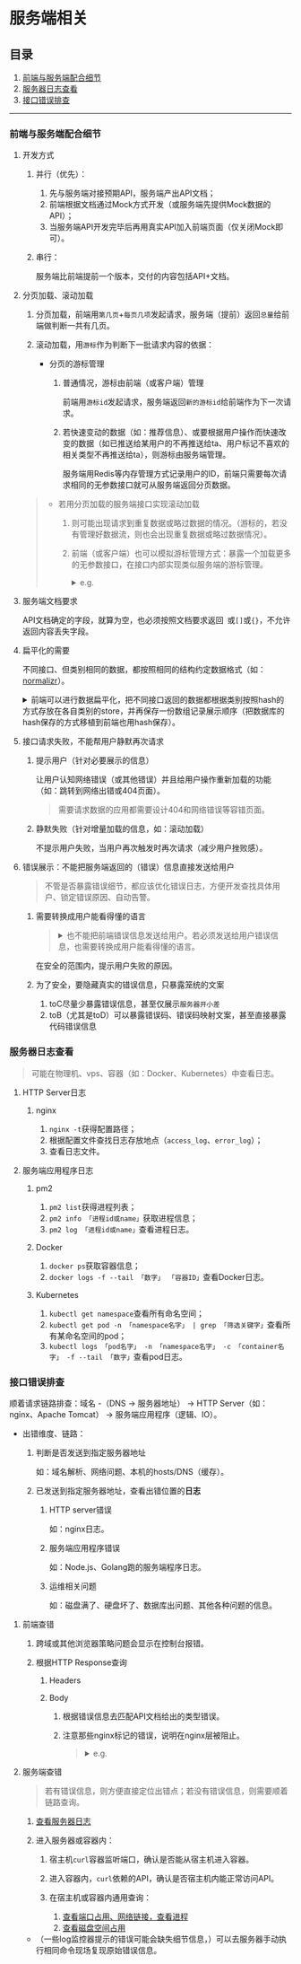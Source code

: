 # 服务端相关

## 目录
1. [前端与服务端配合细节](#前端与服务端配合细节)
1. [服务器日志查看](#服务器日志查看)
1. [接口错误排查](#接口错误排查)

---
### 前端与服务端配合细节
1. 开发方式

    1. 并行（优先）：

        1. 先与服务端对接预期API，服务端产出API文档；
        2. 前端根据文档通过Mock方式开发（或服务端先提供Mock数据的API）；
        3. 当服务端API开发完毕后再用真实API加入前端页面（仅关闭Mock即可）。
    2. 串行：

        服务端比前端提前一个版本，交付的内容包括API+文档。
2. 分页加载、滚动加载

    1. 分页加载，前端用`第几页`+`每页几项`发起请求，服务端（提前）返回`总量`给前端做判断一共有几页。
    2. 滚动加载，用`游标`作为判断下一批请求内容的依据：

        - 分页的游标管理

            1. 普通情况，游标由前端（或客户端）管理

                前端用`游标id`发起请求，服务端返回`新的游标id`给前端作为下一次请求。
            2. 若快速变动的数据（如：推荐信息）、或要根据用户操作而快速改变的数据（如已推送给某用户的不再推送给ta、用户标记不喜欢的相关类型不再推送给ta），则游标由服务端管理。

                服务端用Redis等内存管理方式记录用户的ID，前端只需要每次请求相同的无参数接口就可从服务端返回分页数据。
    >- 若用分页加载的服务端接口实现滚动加载
    >
    >    1. 则可能出现请求到重复数据或略过数据的情况。（游标的，若没有管理好数据流，则也会出现重复数据或略过数据情况）。
    >    2. 前端（或客户端）也可以模拟游标管理方式：暴露一个加载更多的无参数接口，在接口内部实现类似服务端的游标管理。
    >
    >        <details>
    >        <summary>e.g.</summary>
    >
    >        ```js
    >        let arr = []    // 数据
    >        const size = 10 // 每页数量
    >        const total = 111 // 总量
    >
    >        function loadMore () {
    >          if (arr.length < total) {
    >            console.log('页数：', Math.ceil(arr.length / size) + 1)
    >            // 页码：Math.ceil(arr.length / size) + 1；每页数量：size
    >            // 用发起异步请求获取数据，数据插入arr
    >            arr = arr.concat(1, 2, 3, 4, 5, 6, 7, 8, 9, 0)
    >          } else {
    >            // 已经加载所有内容
    >          }
    >          return arr
    >        }
    >
    >        loadMore()  // 加载更多直接调用，不用管理状态
    >        ```
    >        </details>
3. 服务端文档要求

    API文档确定的字段，就算为空，也必须按照文档要求返回` `或`[]`或`{}`，不允许返回内容丢失字段。
4. 扁平化的需要

    不同接口、但类别相同的数据，都按照相同的结构约定数据格式（如：[normalizr](https://github.com/paularmstrong/normalizr)）。

    <details>
    <summary>前端可以进行数据扁平化，把不同接口返回的数据都根据类别按照hash的方式存放在各自类别的store，并再保存一份数组记录展示顺序（把数据库的hash保存的方式移植到前端也用hash保存）。</summary>

    e.g. 一个接口返回的数据包括articles、users数据，进行扁平化

    ```js
    // articles的store（内聚）
    const articles = {}  // articles的store
    articles.all = {}  // 存放articles的元数据（元数据：完整的单项数据，用唯一的id进行hash索引）
    articles.hot = {  // 存放articles的hot的展示顺序
      sequence: [], // 元数据的id顺序
      hasMore: true // 是否继续请求
    }
    articles.new = {  // 存放articles的new的展示顺序
      sequence: [], // 元数据的id顺序
      hasMore: true // 是否继续请求
    }
    articles.flattenData = (data) => { // 扁平化数据：把单项数据全部保存在同一个地方
      articles.all[data.id] = Object.assign({}, articles.all[data.id], data)
    }
    articles.changeSequence = (data) => { // 写入某业务的展示顺序
      const list = articles[data.category]

      if (data.refresh) {
        list.sequence = data.sequence
      } else {
        list.sequence = list.sequence.concat(data.sequence)
      }
    }


    // 相同省略：users的store


    // 请求articles.hot的数据。返回的数据包含多种类别数据（articles、users）
    function handleData (arr, category) {  // 处理数据
      articles.changeSequence({  // 写入hot的展示顺序
        category: category,
        refresh: false,
        sequence: arr.map((data) => {
          articles.flattenData(data.articles)   // 把元数据合并至articles
          // users.flattenData(data.users)   // 把元数据合并至users

          return data.articles.id  // 返回articles的id用于保存顺序
        })
      })

      console.log(category, JSON.parse(JSON.stringify(articles)))  // 打印
    }

    // 针对articles.hot的第一次请求
    const data1 = [
      { articles: { id: '1', data: 'articles第一个数据' }, users: { id: 'a', data: 'users第I个数据' } },
      { articles: { id: '20', data: 'articles第二个数据' }, users: { id: 'b', data: 'users第II个数据' } },
      { articles: { id: '300', data: 'articles第三个数据' }, users: { id: 'c', data: 'users第III个数据' } },
      { articles: { id: '4000', data: 'articles第四个数据' }, users: { id: 'd', data: 'users第IV个数据' } }
    ]
    handleData(data1, 'hot')

    // 针对articles.hot的第二次请求
    const data2 = [
      { articles: { id: '5000', data: 'articles第五个数据' }, users: { id: 'E', data: 'users第V个数据' } },
      { articles: { id: '600', data: 'articles第六个数据' }, users: { id: 'F', data: 'users第VI个数据' } },
      { articles: { id: '70', data: 'articles第七个数据' }, users: { id: 'G', data: 'users第VII个数据' } },
      { articles: { id: '8', data: 'articles第八个数据' }, users: { id: 'H', data: 'users第VIII个数据' } },
      { articles: { id: '1', data: 'articles第一的覆盖内容' }, users: { id: 'a', data: 'users第I个的覆盖内容' } }
    ]
    handleData(data2, 'hot')

    // 针对articles.new的第一次请求
    const data3 = [
      { articles: { id: '5000', data: 'articles第五的覆盖内容' }, users: { id: 'E', data: 'users第V的覆盖内容' } },
      { articles: { id: '8', data: 'articles第八的覆盖内容' }, users: { id: 'H', data: 'users第VIII的覆盖内容' } },
      { articles: { id: '300', data: 'articles第三的覆盖内容' }, users: { id: 'c', data: 'users第III的覆盖内容' } },
      { articles: { id: '20', data: 'articles第二的覆盖内容' }, users: { id: 'b', data: 'users第II的覆盖内容' } }
    ]
    handleData(data3, 'new')

    console.log('接口获得的数据都进行扁平化处理；在对应类别的store按照id存取数据，再保存一份存放顺序的数组')
    ```
    </details>
5. 接口请求失败，不能帮用户静默再次请求

    1. 提示用户（针对必要展示的信息）

        让用户认知网络错误（或其他错误）并且给用户操作重新加载的功能（如：跳转到网络出错或404页面）。

        >需要请求数据的应用都需要设计404和网络错误等容错页面。
    2. 静默失败（针对增量加载的信息，如：滚动加载）

        不提示用户失败，当用户再次触发时再次请求（减少用户挫败感）。
6. 错误展示：不能把服务端返回的（错误）信息直接发送给用户

    >不管是否暴露错误细节，都应该优化错误日志，方便开发查找具体用户、锁定错误原因、自动告警。

    1. 需要转换成用户能看得懂的语言

        ><details>
        ><summary>也不能把前端错误信息发送给用户。若必须发送给用户错误信息，也需要转换成用户能看得懂的语言。</summary>
        >
        >e.g.
        >
        >```js
        >try {
        >  asd
        >} catch (e) {
        >  alert(e)  // 不可以把不经过翻译的错误信息发送给用户
        >}
        >```
        ></details>

        在安全的范围内，提示用户失败的原因。
    2. 为了安全，要隐藏真实的错误信息，只暴露笼统的文案

        1. toC尽量少暴露错误信息，甚至仅展示`服务器开小差`
        2. toB（尤其是toD）可以暴露错误码、错误码映射文案，甚至直接暴露代码错误信息

### 服务器日志查看
>可能在物理机、vps、容器（如：Docker、Kubernetes）中查看日志。

1. HTTP Server日志

    1. nginx

        1. `nginx -t`获得配置路径；
        2. 根据配置文件查找日志存放地点（`access_log`、`error_log`）；
        3. 查看日志文件。
2. 服务端应用程序日志

    1. pm2

        1. `pm2 list`获得进程列表；
        2. `pm2 info 「进程id或name」`获取进程信息；
        3. `pm2 log 「进程id或name」`查看进程日志。
    2. Docker

        1. `docker ps`获取容器信息；
        2. `docker logs -f --tail 「数字」 「容器ID」`查看Docker日志。
    3. Kubernetes

        1. `kubectl get namespace`查看所有命名空间；
        2. `kubectl get pod -n 「namespace名字」 | grep 「筛选关键字」`查看所有某命名空间的pod；
        3. `kubectl logs 「pod名字」 -n 「namespace名字」 -c 「container名字」 -f --tail 「数字」`查看pod日志。

### 接口错误排查
顺着请求链路排查：域名 -（DNS -> 服务器地址） -> HTTP Server（如：nginx、Apache Tomcat） -> 服务端应用程序（逻辑、IO）。

- 出错维度、链路：

    1. 判断是否发送到指定服务器地址

        如：域名解析、网络问题、本机的hosts/DNS（缓存）。
    2. 已发送到指定服务器地址，查看出错位置的**日志**

        1. HTTP server错误

            如：nginx日志。
        2. 服务端应用程序错误

            如：Node.js、Golang跑的服务端程序日志。
        3. 运维相关问题

            如：磁盘满了、硬盘坏了、数据库出问题、其他各种问题的信息。

1. 前端查错

    1. 跨域或其他浏览器策略问题会显示在控制台报错。
    2. 根据HTTP Response查询

        1. Headers
        2. Body

            1. 根据错误信息去匹配API文档给出的类型错误。
            2. 注意那些nginx标记的错误，说明在nginx层被阻止。

                ><details>
                ><summary>e.g.</summary>
                >
                >```html
                ><html>
                ><head><title>413 Request Entity Too Large</title></head>
                ><body>
                ><center><h1>413 Request Entity Too Large</h1></center>
                ><hr><center>nginx/1.19.0</center>
                ></body>
                ></html>
                >```
                ></details>
2. 服务端查错

    >若有错误信息，则方便直接定位出错点；若没有错误信息，则需要顺着链路查询。

    1. [查看服务器日志](https://github.com/realgeoffrey/knowledge/blob/master/网站前端/服务端相关/README.md#服务器日志查看)
    2. 进入服务器或容器内：

        1. 宿主机`curl`容器监听端口，确认是否能从宿主机进入容器。
        2. 进入容器内，`curl`依赖的API，确认是否宿主机内能正常访问API。
        3. 在宿主机或容器内通用查询：

            1. [查看端口占用、网络链接，查看进程](https://github.com/realgeoffrey/knowledge/blob/master/工具使用/命令行备忘/README.md#查看端口占用网络链接查看进程)
            2. [查看磁盘空间占用](https://github.com/realgeoffrey/knowledge/blob/master/工具使用/命令行备忘/README.md#查看磁盘空间占用)

    - （一些log监控器提示的错误可能会缺失细节信息，）可以去服务器手动执行相同命令现场复现原始错误信息。
